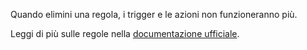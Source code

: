 Quando elimini una regola, i trigger e le azioni non funzioneranno più.

Leggi di più sulle regole nella [documentazione ufficiale](https://docs.firefly-iii.org/advanced-concepts/rules).